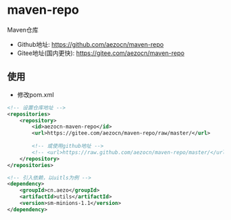 # maven-repo

Maven仓库

- Github地址: https://github.com/aezocn/maven-repo
- Gitee地址(国内更快): https://gitee.com/aezocn/maven-repo

## 使用

- 修改pom.xml

```xml
<!-- 设置仓库地址 -->
<repositories>
    <repository>
        <id>aezocn-maven-repo</id>
        <url>https://gitee.com/aezocn/maven-repo/raw/master/</url>
        
        <!-- 或使用github地址 -->
        <!-- <url>https://raw.github.com/aezocn/maven-repo/master/</url> -->
    </repository>
</repositories>

<!-- 引入依赖，以uitls为例 -->
<dependency>
    <groupId>cn.aezo</groupId>
    <artifactId>utils</artifactId>
    <version>sm-minions-1.1</version>
</dependency>
```